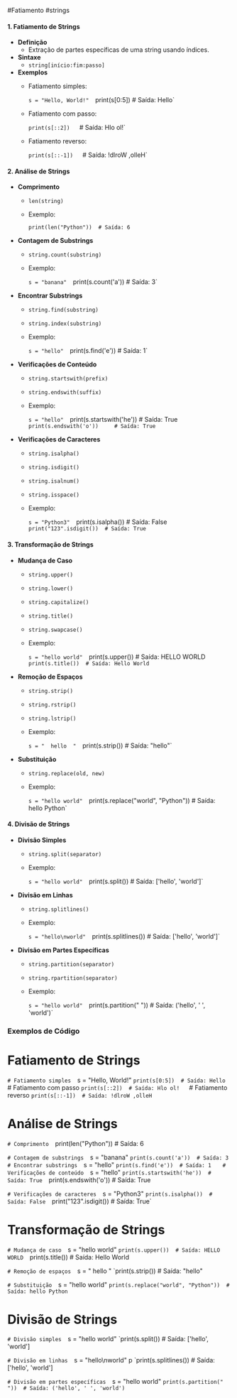 #Fatiamento #strings 

#### 1. **Fatiamento de Strings**

- **Definição**
    - Extração de partes específicas de uma string usando índices.
- **Sintaxe**
    - `string[início:fim:passo]`
- **Exemplos**
    - Fatiamento simples:
        
        
        
        `s = "Hello, World!" 
	        `print(s[0:5])  # Saída: Hello`
        
    - Fatiamento com passo:
        
        
        `print(s[::2])  
	        `# Saída: Hlo ol!`
        
    - Fatiamento reverso:
        

        
        `print(s[::-1])  
	        `# Saída: !dlroW ,olleH`
        

#### 2. **Análise de Strings**

- **Comprimento**
    - `len(string)`
    - Exemplo:
        
        `print(len("Python"))  # Saída: 6`
        
- **Contagem de Substrings**
    - `string.count(substring)`
    - Exemplo:
        
        
        `s = "banana" 
	    `print(s.count('a'))  # Saída: 3`
        
- **Encontrar Substrings**
    - `string.find(substring)`
    - `string.index(substring)`
    - Exemplo:
        
        
        `s = "hello" 
        `print(s.find('e'))  # Saída: 1`
        
- **Verificações de Conteúdo**
    - `string.startswith(prefix)`
    - `string.endswith(suffix)`
    - Exemplo:
        
        
        `s = "hello" 
        `print(s.startswith('he'))  # Saída: True 
        `print(s.endswith('o'))     # Saída: True`
        
- **Verificações de Caracteres**
    - `string.isalpha()`
    - `string.isdigit()`
    - `string.isalnum()`
    - `string.isspace()`
    - Exemplo:
        
        
        `s = "Python3" 
        `print(s.isalpha())  # Saída: False 
        `print("123".isdigit())  # Saída: True`
        

#### 3. **Transformação de Strings**

- **Mudança de Caso**
    - `string.upper()`
    - `string.lower()`
    - `string.capitalize()`
    - `string.title()`
    - `string.swapcase()`
    - Exemplo:
        
        
        `s = "hello world" 
        `print(s.upper())  # Saída: HELLO WORLD 
        `print(s.title())  # Saída: Hello World`
        
- **Remoção de Espaços**
    - `string.strip()`
    - `string.rstrip()`
    - `string.lstrip()`
    - Exemplo:
        
        
        `s = "  hello  " 
        `print(s.strip())  # Saída: "hello"`
        
- **Substituição**
    - `string.replace(old, new)`
    - Exemplo:
        
        `s = "hello world" 
        `print(s.replace("world", "Python"))  # Saída: hello Python`
        

#### 4. **Divisão de Strings**

- **Divisão Simples**
    - `string.split(separator)`
    - Exemplo:
        
        `s = "hello world" 
        `print(s.split())  # Saída: ['hello', 'world']`
        
- **Divisão em Linhas**
    - `string.splitlines()`
    - Exemplo:
        
        
        `s = "hello\nworld" 
        `print(s.splitlines())  # Saída: ['hello', 'world']`
        
- **Divisão em Partes Específicas**
    - `string.partition(separator)`
    - `string.rpartition(separator)`
    - Exemplo:
        
        
        `s = "hello world" 
        `print(s.partition(" "))  # Saída: ('hello', ' ', 'world')`


### Exemplos de Código

# Fatiamento de Strings
`# Fatiamento simples 
`s = "Hello, World!" 
`print(s[0:5])  # Saída: Hello  
`# Fatiamento com passo 
`print(s[::2])  # Saída: Hlo ol!  
`# Fatiamento reverso 
`print(s[::-1])  # Saída: !dlroW ,olleH`


# Análise de Strings
`# Comprimento 
`print(len("Python"))  # Saída: 6  

`# Contagem de substrings 
`s = "banana" 
`print(s.count('a'))  # Saída: 3  
`
`# Encontrar substrings 
`s = "hello" 
`print(s.find('e'))  # Saída: 1  
`
`# Verificações de conteúdo 
`s = "hello" 
`print(s.startswith('he'))  # Saída: True 
`print(s.endswith('o'))     # Saída: True  

`# Verificações de caracteres 
`s = "Python3" 
`print(s.isalpha())  # Saída: False 
`print("123".isdigit())  # Saída: True`

# Transformação de Strings

`# Mudança de caso 
`s = "hello world" 
`print(s.upper())  # Saída: HELLO WORLD 
`print(s.title())  # Saída: Hello World  

`# Remoção de espaços 
`s = "  hello  " 
`print(s.strip())  # Saída: "hello"  

`# Substituição 
`s = "hello world" 
`print(s.replace("world", "Python"))  # Saída: hello Python`

# Divisão de Strings
`# Divisão simples 
`s = "hello world" 
`print(s.split())  # Saída: ['hello', 'world']  

`# Divisão em linhas 
`s = "hello\nworld" p
`print(s.splitlines())  # Saída: ['hello', 'world']  

`# Divisão em partes específicas 
`s = "hello world" 
`print(s.partition(" "))  # Saída: ('hello', ' ', 'world')`